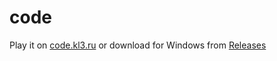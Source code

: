 # code

Play it on [code.kl3.ru](https://code.kl3.ru) or download for Windows from [Releases](https://github.com/mckoda09/code/releases/latest)